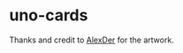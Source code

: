 # uno-cards

Thanks and credit to [AlexDer](https://alexder.itch.io/uno-card-game-asset-pack) for the artwork.
